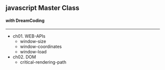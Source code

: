 ## javascript Master Class

#### _with_ DreamCoding

---

- ch01. WEB-APIs
  - window-size
  - window-coordinates
  - window-load
- ch02. DOM
  - critical-rendering-path
